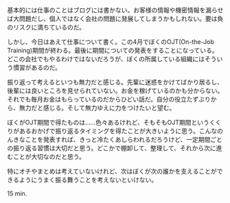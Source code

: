 基本的には仕事のことはブログには書かない。お客様の情報や機密情報を漏らせば大問題だし、個人ではなく会社の問題に発展してしまうかもしれない。要は負のリスクに満ちているのだ。

しかし、今日はあえて仕事について書く。この4月でぼくのOJT(On-the-Job Training)期間が終わる。最後に期間についての発表をすることになっている。どこの会社でもやるわけではないだろうが、ぼくの所属している組織にはそういう慣習があるのだ。

振り返って考えるといつも無力だと感じる。先輩に迷惑をかけてばかり居るし、後輩には良いところを見せられていない。お金を稼げているのかも分からない。それでも毎月お金はもらっているのだからひどい話だ。自分の役立たずぶりから、無力だと感じる。そして無力ゆえに力をつけたいと望む。

ぼくがOJT期間で得たものは……色々あるけれど、そもそもOJT期間というくくりがあるおかげで振り返るタイミングを得たことが大きいように思う。こんなのんきなことを発表すれば、きっと冷たくあしらわれるだろうけど、一定期間ごとの振り返る習慣は大切だと思う。どこかで棚卸して、整理して、それから次に進むことが大切なのだと思う。

特にオチやまとめは考えていないけれど、次はぼくが次の誰かを支えることができるようにうまく振る舞うことを考えないといけない。

15 min.

